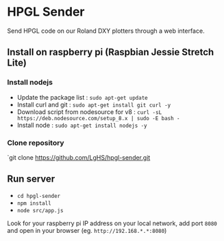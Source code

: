 # HPGL Sender

Send HPGL code on our Roland DXY plotters through a web interface.

## Install on raspberry pi (Raspbian Jessie Stretch Lite)

### Install nodejs

* Update the package list : `sudo apt-get update`
* Install curl and git : `sudo apt-get install git curl -y`
* Download script from nodesource for v8 : `curl -sL https://deb.nodesource.com/setup_8.x | sudo -E bash -`
* Install node : `sudo apt-get install nodejs -y`

### Clone repository

`git clone https://github.com/LgHS/hpgl-sender.git

## Run server

* `cd hpgl-sender`
* `npm install`
* `node src/app.js`

Look for your raspberry pi IP address on your local
 network, add port `8080` and open in your browser
 (eg. `http://192.168.*.*:8080`)
